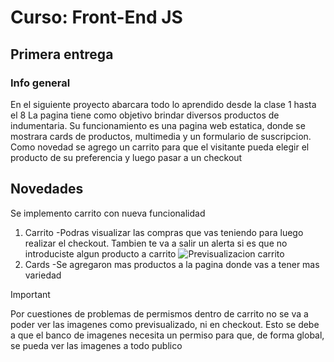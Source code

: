 # Curso: Front-End JS

## Primera entrega
### Info general
En el siguiente proyecto abarcara todo lo aprendido desde la clase 1 hasta el 8
La pagina tiene como objetivo brindar diversos productos de indumentaria. Su funcionamiento es una pagina web estatica, donde se mostrara cards de productos, multimedia y un formulario de suscripcion.
Como novedad se agrego un carrito para que el visitante pueda elegir el producto de su preferencia y luego pasar a un checkout

## Novedades
Se implemento carrito con nueva funcionalidad
1. Carrito
   -Podras visualizar las compras que vas teniendo para luego realizar el checkout. Tambien te va a salir un alerta si es que no introduciste algun producto a carrito
   ![Previsualizacion carrito](https://ibb.co/Sc7myVq)
3. Cards
   -Se agregaron mas productos a la pagina donde vas a tener mas variedad

>[!IMPORTANT]
> Por cuestiones de problemas de permismos dentro de carrito no se va a poder ver las imagenes como previsualizado, ni en checkout. Esto se debe a que el banco de imagenes necesita un permiso para que, de forma global, se pueda ver las imagenes a todo publico
